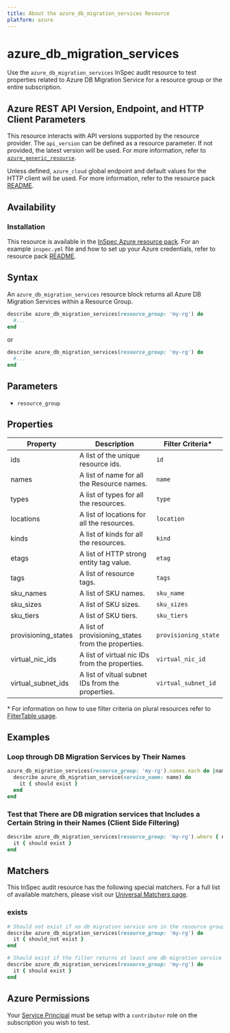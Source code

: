 ```yaml
---
title: About the azure_db_migration_services Resource
platform: azure
---
```


# azure_db_migration_services

Use the `azure_db_migration_services` InSpec audit resource to test properties related to Azure DB Migration Service for a resource group or the entire subscription.

## Azure REST API Version, Endpoint, and HTTP Client Parameters

This resource interacts with API versions supported by the resource provider.
The `api_version` can be defined as a resource parameter.
If not provided, the latest version will be used.
For more information, refer to [`azure_generic_resource`](azure_generic_resource.md).

Unless defined, `azure_cloud` global endpoint and default values for the HTTP client will be used.
For more information, refer to the resource pack [README](../../README.md).

## Availability

### Installation

This resource is available in the [InSpec Azure resource pack](https://github.com/inspec/inspec-azure).
For an example `inspec.yml` file and how to set up your Azure credentials, refer to resource pack [README](../../README.md#Service-Principal).

## Syntax

An `azure_db_migration_services` resource block returns all Azure DB Migration Services within a Resource Group.
```ruby
describe azure_db_migration_services(resource_group: 'my-rg') do
  #...
end
```
or
```ruby
describe azure_db_migration_services(resource_group: 'my-rg') do
  #...
end
```
## Parameters

- `resource_group`

## Properties

|Property            | Description                                        | Filter Criteria<superscript>*</superscript> |
|--------------------|----------------------------------------------------|-----------------|
| ids                | A list of the unique resource ids.                 | `id`            |
| names              | A list of name for all the Resource names.         | `name`          |
| types              | A list of types for all the resources.             | `type`          |
| locations          | A list of locations for all the resources.         | `location`      |
| kinds              | A list of kinds for all the resources.             | `kind`          |
| etags              | A list of HTTP strong entity tag value.            | `etag`          |
| tags               | A list of resource tags.                           | `tags`          |
| sku_names          | A list of SKU names.                               | `sku_name`      |
| sku_sizes          | A list of SKU sizes.                               | `sku_sizes`     |
| sku_tiers          | A list of SKU tiers.                               | `sku_tiers`     |
| provisioning_states| A list of provisioning_states from the properties. | `provisioning_state` |
| virtual_nic_ids    | A list of virtual nic IDs from the properties.     | `virtual_nic_id` |
| virtual_subnet_ids | A list of vitual subnet IDs from the properties.   | `virtual_subnet_id` |

<superscript>*</superscript> For information on how to use filter criteria on plural resources refer to [FilterTable usage](https://github.com/inspec/inspec/blob/master/dev-docs/filtertable-usage.md).

## Examples

### Loop through DB Migration Services by Their Names
```ruby
azure_db_migration_services(resource_group: 'my-rg').names.each do |name|
  describe azure_db_migration_service(service_name: name) do
    it { should exist }
  end
end  
```     
### Test that There are DB migration services that Includes a Certain String in their Names (Client Side Filtering)
```ruby
describe azure_db_migration_services(resource_group: 'my-rg').where { name.include?('UAT') } do
  it { should exist }
end
```    

## Matchers

This InSpec audit resource has the following special matchers. For a full list of available matchers, please visit our [Universal Matchers page](https://www.inspec.io/docs/reference/matchers/).

### exists
```ruby
# Should not exist if no db migration service are in the resource group
describe azure_db_migration_services(resource_group: 'my-rg') do
  it { should_not exist }
end

# Should exist if the filter returns at least one db migration service
describe azure_db_migration_services(resource_group: 'my-rg') do
  it { should exist }
end
```
## Azure Permissions

Your [Service Principal](https://docs.microsoft.com/en-us/azure/azure-resource-manager/resource-group-create-service-principal-portal) must be setup with a `contributor` role on the subscription you wish to test.
